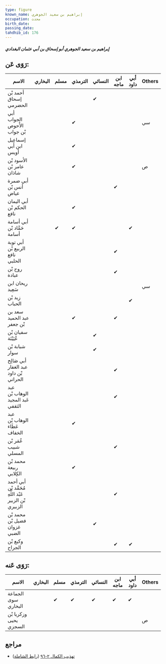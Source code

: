 ```yaml
---
type: figure
known_name: إبراهيم بن سعيد الجوهري
occupation: محدث
birth_date:
passing_date:
tahdhib_id: 176
---
```

##### إبراهيم بن سعيد الجوهري أبو إسحاق بن أبي عثمان البغدادي

## رَوَى عَن:
| الاسم                                                  | البخاري | مسلم | الترمذي | النسائي | ابن ماجه | أبي داود | Others |
| ------------------------------------------------------ | ------- | ---- | ------- | ------- | -------- | -------- | ------ |
| أحمد بْن إسحاق الحضرمي                                 |         |      |         | ✔       |          |          |        |
| أبي الجواب الأَحوص بْن جواب                            |         |      | ✔       |         |          |          | سي     |
| إسماعيل ابن أَبي أويس                                  |         |      | ✔       |         |          |          |        |
| الأسود بْن عامر بْن شاذان                              |         |      | ✔       |         |          |          | ص      |
| أبي ضمرة أنس بْن عياض                                  |         |      |         |         | ✔        |          |        |
| أبي اليمان الحكم بْن نافع                              |         |      | ✔       |         |          |          |        |
| أبي أسامة حَمَّاد بْن أسامة                            |         | ✔    | ✔       |         |          | ✔        |        |
| أبي توبة الربيع بْن نافع الحلبي                        |         |      |         |         | ✔        |          |        |
| روح بْن عبادة                                          |         |      |         |         | ✔        |          |        |
| ريحان ابن سَعِيد                                       |         |      |         |         |          |          | سي     |
| زيد بْن الحباب                                         |         |      |         |         |          | ✔        |        |
| سعد بن عبد الحميد بْن جعفر                             |         |      | ✔       |         | ✔        |          |        |
| سفيان بْن عُيَيْنَة                                    |         |      |         | ✔       |          |          |        |
| شبابة بْن سوار                                         |         |      |         | ✔       |          |          |        |
| أبي صَالِح عبد الغفار بْن داود الحراني                 |         |      |         |         | ✔        |          |        |
| عبد الوهاب بْن عَبد المجيد الثقفي                      |         |      |         |         | ✔        |          |        |
| عبد الوهاب بْن عَطَاء الخفاف                           |         |      | ✔       |         |          |          |        |
| عُمَر بْن شبيب المسلي                                  |         |      |         |         | ✔        |          |        |
| محمد بْن ربيعة الكِلابي                                |         |      | ✔       |         |          |          |        |
| أبي أحمد مُحَمَّد بْن عَبْد اللَّهِ بْن الزبير الزبيري |         |      |         |         | ✔        |          |        |
| محمد بْن فضيل بْن غزوان الضبي                          |         |      |         | ✔       |          |          |        |
| وكيع بْن الجراح                                        |         |      |         |         | ✔        | ✔        |        |
## رَوَى عَنه:
| الاسم                  | البخاري | مسلم | الترمذي | النسائي | ابن ماجه | أبي داود | Others |
| ---------------------- | ------- | ---- | ------- | ------- | -------- | -------- | ------ |
| الجماعة سوى البخاري    |         | ✔    | ✔       | ✔       | ✔        | ✔        |        |
| وزكريا بْن يحيى السجزي |         |      |         |         |          |          | ص      |
## مراجع
- [تهذيب الكمال ٢-٩٦](obsidian://open?vault=Tahdhib-al-Kamal&file=Figures/١٧٦-إبراهيم%20بن%20سعيد%20الجوهري%20أبو%20إسحاق%20بن%20أبي%20عثمان%20البغدادي) ([رابط الشاملة](https://shamela.ws/book/3722/577))